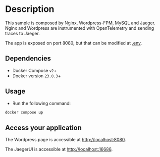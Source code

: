 # Description

This sample is composed by Nginx, Wordpress-FPM, MySQL and Jaeger.
Nginx and Wordpress are instrumented with OpenTelemetry and sending traces to Jaeger.

The app is exposed on port 8080, but that can be modified at [.env](.env).

## Dependencies

- Docker Compose `v2`+
- Docker version `23.0.3`+

## Usage

- Run the following command:

```bash
docker compose up
```

## Access your application

The Wordpress page is accessible at <http://localhost:8080>.

The JaegerUI is accessible at <http://localhost:16686>.
